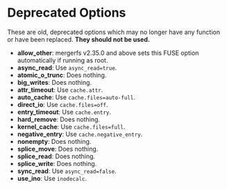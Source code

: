 # Deprecated Options

These are old, deprecated options which may no longer have any
function or have been replaced. **They should not be used.**

* **allow_other**: mergerfs v2.35.0 and above sets this FUSE option
  automatically if running as root.
* **async_read**: Use `async_read=true`.
* **atomic_o_trunc**: Does nothing.
* **big_writes**: Does nothing.
* **attr_timeout**: Use `cache.attr`.
* **auto_cache**: Use `cache.files=auto-full`.
* **direct_io**: Use `cache.files=off`.
* **entry_timeout**: Use `cache.entry`.
* **hard_remove**: Does nothing.
* **kernel_cache**: Use `cache.files=full`.
* **negative_entry**: Use `cache.negative_entry`.
* **nonempty**: Does nothing.
* **splice_move**: Does nothing.
* **splice_read**: Does nothing.
* **splice_write**: Does nothing.
* **sync_read**: Use `async_read=false`.
* **use_ino**: Use `inodecalc`.
